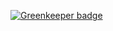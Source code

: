 
[![Greenkeeper badge](https://badges.greenkeeper.io/YannickMeeus/event-sauced-ts-postgresql.svg)](https://greenkeeper.io/)
